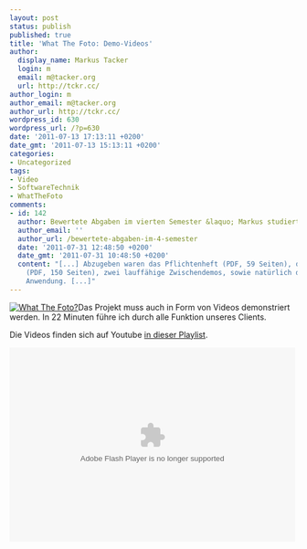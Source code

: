 ```yaml
---
layout: post
status: publish
published: true
title: 'What The Foto: Demo-Videos'
author:
  display_name: Markus Tacker
  login: m
  email: m@tacker.org
  url: http://tckr.cc/
author_login: m
author_email: m@tacker.org
author_url: http://tckr.cc/
wordpress_id: 630
wordpress_url: /?p=630
date: '2011-07-13 17:13:11 +0200'
date_gmt: '2011-07-13 15:13:11 +0200'
categories:
- Uncategorized
tags:
- Video
- SoftwareTechnik
- WhatTheFoto
comments:
- id: 142
  author: Bewertete Abgaben im vierten Semester &laquo; Markus studiert!
  author_email: ''
  author_url: /bewertete-abgaben-im-4-semester
  date: '2011-07-31 12:48:50 +0200'
  date_gmt: '2011-07-31 10:48:50 +0200'
  content: "[...] Abzugeben waren das Pflichtenheft (PDF, 59 Seiten), das Designdokument
    (PDF, 150 Seiten), zwei lauffähige Zwischendemos, sowie natürlich die fertige
    Anwendung. [...]"
---
```

<p><a href="http://www.flickr.com/photos/tacker/sets/72157626379556132/"><img class="alignright" src="http://farm6.static.flickr.com/5236/5814600568_a78deedb78_m.jpg" alt="What The Foto?" /></a>Das Projekt muss auch in Form von Videos demonstriert werden. In 22 Minuten führe ich durch alle Funktion unseres Clients.</p>
<p>Die Videos finden sich auf Youtube <a href="http://www.youtube.com/user/markustacker#p/c/C454412188B4972B">in dieser Playlist</a>.</p>
<p><object width="500" height="340"><param name="movie" value="http://www.youtube.com/p/C454412188B4972B?version=3&hl=de_DE&fs=1"></param><param name="allowFullScreen" value="true"></param><param name="allowscriptaccess" value="always"></param><embed src="http://www.youtube.com/p/C454412188B4972B?version=3&hl=de_DE&fs=1" type="application/x-shockwave-flash" width="500" height="340" allowscriptaccess="always" allowfullscreen="true"></embed></object></p>
